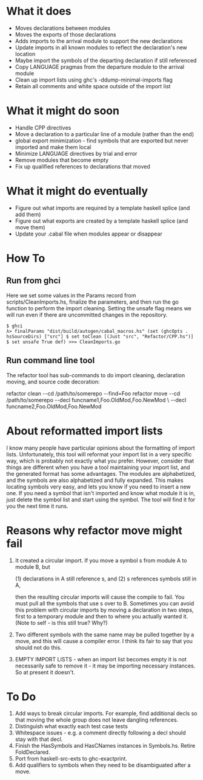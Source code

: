 # What it does

 * Moves declarations between modules
 * Moves the exports of those declarations
 * Adds imports to the arrival module to support the new declarations
 * Update imports in all known modules to reflect the declaration's new location
 * Maybe import the symbols of the departing declaration if still referenced
 * Copy LANGUAGE pragmas from the departure module to the arrival module
 * Clean up import lists using ghc's -ddump-minimal-imports flag
 * Retain all comments and white space outside of the import list

# What it might do soon

 * Handle CPP directives
 * Move a declaration to a particular line of a module (rather than
   the end)
 * global export minimization - find symbols that are exported but
   never imported and make them local
 * Minimize LANGUAGE directives by trial and error
 * Remove modules that become empty
 * Fix up qualified references to declarations that moved

# What it might do eventually

 * Figure out what imports are required by a template haskell splice (and add them)
 * Figure out what exports are created by a template haskell splice (and move them)
 * Update your .cabal file when modules appear or disappear

# How To

## Run from ghci

Here we set some values in the Params record from
scripts/CleanImports.hs, finalize the parameters, and then run the go
function to perform the import cleaning.  Setting the unsafe flag
means we will run even if there are uncommitted changes in the
repository.

    $ ghci
    λ> finalParams "dist/build/autogen/cabal_macros.hs" (set (ghcOpts . hsSourceDirs) ["src"] $ set toClean [(Just "src", "Refactor/CPP.hs")] $ set unsafe True def) >>= CleanImports.go


## Run command line tool

The refactor tool has sub-commands to do import cleaning, declaration
moving, and source code decoration:

  refactor clean --cd /path/to/somerepo --find=Foo
  refactor move --cd /path/to/somerepo --decl funcname1,Foo.OldMod,Foo.NewMod \\
     --decl funcname2,Foo.OldMod,Foo.NewMod

# About reformatted import lists

I know many people have particular opinions about the formatting of import
lists.  Unfortunately, this tool will reformat your import list in a very
specific way, which is probably not exactly what you prefer.  However,
consider that things are different when you have a tool maintaining your
import list, and the generated format has some advantages.  The modules are
alphabetized, and the symbols are also alphabetized and fully expanded.
This makes locating symbols very easy, and lets you know if you need to
insert a new one.  If you need a symbol that isn't imported and know what
module it is in, just delete the symbol list and start using the symbol.
The tool will find it for you the next time it runs.

# Reasons why refactor move might fail

  1. It created a circular import.  If you move a symbol s from module
     A to module B, but

       (1) declarations in A still reference s, and
       (2) s references symbols still in A,

     then the resulting circular imports will cause the compile to
     fail.  You must pull all the symbols that use s over to B.
     Sometimes you can avoid this problem with circular imports by
     moving a declaration in two steps, first to a temporary module
     and then to where you actually wanted it.  (Note to self - is
     this still true?  Why?)

  2. Two different symbols with the same name may be pulled together by
     a move, and this will cause a compiler error.  I think its fair to
     say that you should not do this.

  3. EMPTY IMPORT LISTS - when an import list becomes empty it is not
     necessarily safe to remove it - it may be importing necessary
     instances.  So at present it doesn't.

# To Do

  1. Add ways to break circular imports.  For example, find additional decls
     so that moving the whole group does not leave dangling references.
  3. Distinguish what exactly each test case tests
  7. Whitespace issues - e.g. a comment directly following a decl should stay with
     that decl.
  8. Finish the HasSymbols and HasCNames instances in Symbols.hs.  Retire FoldDeclared.
  9. Port from haskell-src-exts to ghc-exactprint.
 10. Add qualifiers to symbols when they need to be disambiguated after a move.

